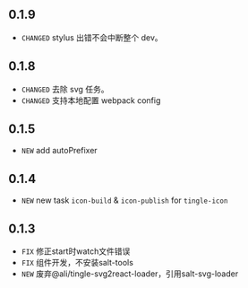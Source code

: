 ## 0.1.9

* `CHANGED` stylus 出错不会中断整个 dev。

## 0.1.8

* `CHANGED` 去除 svg 任务。
* `CHANGED` 支持本地配置 webpack config

## 0.1.5

* `NEW` add autoPrefixer

## 0.1.4

* `NEW` new task `icon-build` & `icon-publish` for `tingle-icon`

## 0.1.3

* `FIX` 修正start时watch文件错误
* `FIX` 组件开发，不安装salt-tools
* `NEW` 废弃@ali/tingle-svg2react-loader，引用salt-svg-loader